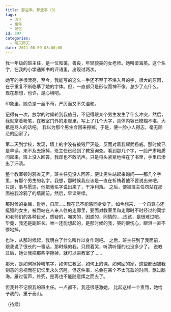```yaml
---
title: 那些年，那些事（3）
tags:
  - 流年
  - 童年
  - 记忆
id: 397
categories:
  - 晴天雨天
date: 2011-08-09 08:00:00
---
```


 我一年级的班主任，是一位和蔼，善良，年轻貌美的女老师。她叫梁海英。这个名字，在我的小学通知书的评语里，出现过两次。

 她写的字很漂亮，至今，我能写的这么一手还不至于不堪入目的字，很大的原因，在于重复不断临摹了她的字体。但，一直都只是形似而神不像。总少了点什么。 现在想想，也许，是心境吧。
<!--more--> 

 印象里，她总是一丝不苟，严厉而又不失温和。

 记得有一次，放学的时候轮到我值日，不记得跟某个男生发生了什么冲突，然后，我就拿着粉笔，在教室门外的走廊里，写上了几个大字，具体内容已模糊不堪，大抵是骂人的话吧。 我以为那个男生会回来擦掉，于是，便一脸小人得志，毫无顾忌的回家了。

 第二天到学校，发现，墙上的字没有被毁尸灭迹，反而对着我耀武扬威。那时候已是早读。来不及去擦掉，班主任已经到了教室询查。看到那几个字，一脸严肃地质问起来。班上没人回答，我却也不敢吭声。只是将头紧紧地埋在了书里，手里已渗出了汗渍。

 整个教室顿时鸦雀无声，班主任见没人回答，便让男生站起来询问——那几个字里，有那个男生的名字。我想，那时候我应该是一直在祈祷着他不要说出来吧。 只是，事与愿违，他把我名字说出来了，干净利落。 之后，便被班主任罚站在那面被我涂鸦了的墙面前。然后，早读继续。

 那时候的委屈，耻辱，自厌……现在已不能感同身受了。如今想来，一个自尊心还挺强的女生，被罚站在人来人往的走廊里，要面对教室里和走廊时不时经过的同学和老师们的各种目光，质疑的，嘲笑的，困惑的，同情的…..应该，是很难过吧。 毕竟，我还是副班长。唯一还能想起的，是那时候的我，哭的很伤心，眼泪一直不停地掉。

 也许，从那时候起，我明白了什么叫作以身作则吧。 之后，班主任到了我面前，跟我说了很长的一番话，那时候的我，只顾着哭，听清听懂的也没多少了。 说教过后，她让我把那些字擦掉，就可以进教室了…… 

 那天，是如何擦掉粉笔字，如何进教室，如何上的课，如何回的家，这些都因被我刻意的忽视而在记忆里永久沉睡。但这件事，总会在某个不太充盈的时间，飘过脑海。雁过留声，终究，是再也不能随意挥之而去了。

 但我并不记恨我的班主任。一点都不。我还很感激她。 比起这样一个责罚，她给予我的，重于泰山。

（待续）
